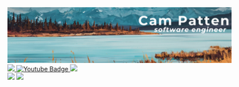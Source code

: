 <div id="header" align="center">
  <img src="./public/github_banner.png"/>
</div>
<div id="badges">
  <a href="https://www.linkedin.com/in/campatten/">
    <img src="https://img.shields.io/badge/LinkedIn-blue?logo=linkedin&logoColor=white&style=for-the-badge"/>
  </a>
  <a href="https://www.hackerrank.com/PamCatten/">
    <img src="https://img.shields.io/badge/HackerRank-brightgreen?style=for-the-badge&logo=hackerrank&logoColor=white" alt="Youtube Badge"/>
  </a>
  <img src="https://komarev.com/ghpvc/?username=your-github-username&color=8833ff&style=for-the-badge"/>
</div>
<img src="http://github-readme-streak-stats.herokuapp.com?user=PamCatten&theme=transparent&hide_border=true&card_width=792"/><a>
<img src="https://github-readme-stats.vercel.app/api?username=PamCatten&show_icons=true&theme=transparent&hide_border=true&card_width=792"/><a>

<!--
**PamCatten/PamCatten** is a ✨ _special_ ✨ repository because its `README.md` (this file) appears on your GitHub profile.

Here are some ideas to get you started:

- 🔭 I’m currently working on ...
- 🌱 I’m currently learning ...
- 👯 I’m looking to collaborate on ...
- 🤔 I’m looking for help with ...
- 💬 Ask me about ...
- 📫 How to reach me: ...
- 😄 Pronouns: ...
- ⚡ Fun fact: ...
-->
